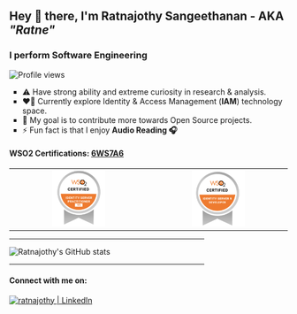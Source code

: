 ## Hey 👋 there, I'm Ratnajothy Sangeethanan - AKA _"Ratne"_
### I perform Software Engineering
![Profile views](https://gpvc.arturio.dev/ratnajothy)

<ul type="square">
    <li> ⚠️&nbsp;Have strong ability and extreme curiosity in research & analysis.</li>
    <li> ❤️‍🔥&nbsp;Currently explore Identity & Access Management (<b>IAM</b>) technology space.</li>
    <li> 🎯&nbsp;My goal is to contribute more towards Open Source projects.</li>
    <li> ⚡&nbsp;Fun fact is that I enjoy <b>Audio Reading 🎧</b> </li>
</ul>

#### WSO2 Certifications: <a href="https://certification.wso2.com/web/certificate/6WS7A6"><b>6WS7A6</b></a>
<table border="0" cellspacing="0" cellpadding="0">
<tr>
<td align="middle"><img height="auto" width="40%" alt="Practioner Certification - IAM" src="/assets/iam-practioner.png"></td>
<td align="middle"><img height="auto" width="40%" alt="Developer Certification - IAM" src="/assets/iam-developer.png"></td>
</tr>
</table>

<hr width="70%">

![Ratnajothy's GitHub stats](https://github-readme-stats.vercel.app/api?username=ratnajothy&count_private=true&hide_border=true&show_icons=true)

<hr width="70%">

#### Connect with me on: 
<a href="https://www.linkedin.com/in/ratnajothy-sangeethanan"><img aligh="left" alt="ratnajothy | LinkedIn" width="45px" src="https://cdn.jsdelivr.net/npm/simple-icons@v3/icons/linkedin.svg"></a>
